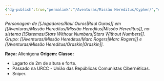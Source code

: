 ```yaml
---
{"dg-publish":true,"permalink":"/Aventuras/Missão Hereditus/Cypher/","created":"2025-10-13T17:42:13.214-03:00"}
---
```


*Personagem de [[Jogadores/Raul Ouros\|Raul Ouros]] em [[Aventuras/Missão Hereditus/Missão Hereditus\|Missão Hereditus]], no sistema [[Sistemas/Stars Without Numbers\|Stars Without Numbers]].*
*Grupo: [[Aventuras/Missão Hereditus/Marc Rogers\|Marc Rogers]] e [[Aventuras/Missão Hereditus/Oraskin\|Oraskin]].*

**Raça:** Alienígena
**Origem:** 
**Classe:** 

- Lagarto de 2m de altura e forte.
- Passado na URCC - União das Repúblicas Comunistas Cibernéticas.
- Sniper.